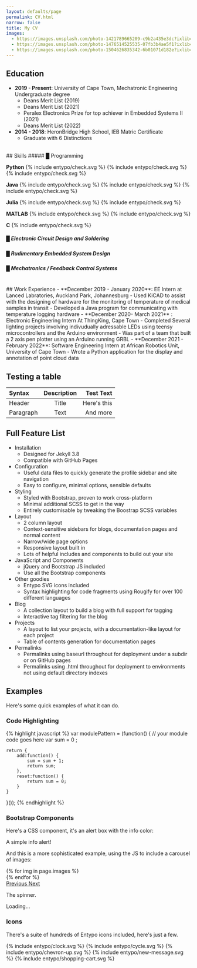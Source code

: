 ```yaml
---
layout: defaults/page
permalink: CV.html
narrow: false
title: My CV
images:
  - https://images.unsplash.com/photo-1421789665209-c9b2a435e3dc?ixlib=rb-0.3.5&ixid=eyJhcHBfaWQiOjEyMDd9&s=5b1016b885e7438c4633109d77368d4d&auto=format&fit=crop&w=1651&q=80
  - https://images.unsplash.com/photo-1476514525535-07fb3b4ae5f1?ixlib=rb-0.3.5&ixid=eyJhcHBfaWQiOjEyMDd9&s=468a8c18f5d811cf03c654b653b5089e&auto=format&fit=crop&w=1650&q=80
  - https://images.unsplash.com/photo-1504626835342-6b01071d182e?ixlib=rb-0.3.5&ixid=eyJhcHBfaWQiOjEyMDd9&s=975855d515c9d56352ee3bfe74287f2b&auto=format&fit=crop&w=1651&q=80
---
```


## Education
- **2019 - Present**:  University of Cape Town, Mechatronic Engineering Undergraduate degree
  - Deans Merit List (2019)
  - Deans Merit List (2021)
  - Peralex Electronics Prize for top achiever in Embedded Systems II (2021)
  - Deans Merit List (2022)
- **2014 - 2018**: HeronBridge High School, IEB Matric Certificate
  - Graduate with 6 Distinctions  

<br/>
## Skills 
##### █ Programming 
<p class="d-flex align-items-center indent">
  <b>Python</b>
<span class="icon green ml-2">
  {% include entypo/check.svg %}
</span>
<span class="icon green ml-2">
  {% include entypo/check.svg %}
</span>
<span class="icon green ml-2">
  {% include entypo/check.svg %}
</span>
</p>


<p class="d-flex align-items-center indent">
  <b>Java</b>
<span class="icon green ml-2">
  {% include entypo/check.svg %}
</span>
<span class="icon green ml-2">
  {% include entypo/check.svg %}
</span>
<span class="icon green ml-2">
  {% include entypo/check.svg %}
</span>
</p>

<p class="d-flex align-items-center indent">
  <b>Julia</b>
<span class="icon green ml-2">
  {% include entypo/check.svg %}
</span>
<span class="icon green ml-2">
  {% include entypo/check.svg %}
</span>
</p>

<p class="d-flex align-items-center indent">
  <b>MATLAB</b>
<span class="icon green ml-2">
  {% include entypo/check.svg %}
</span>
<span class="icon green ml-2">
  {% include entypo/check.svg %}
</span>
</p>

<p class="d-flex align-items-center indent">
  <b>C</b>
<span class="icon green ml-2">
  {% include entypo/check.svg %}
</span>
</p>

##### █ Electronic Circuit Design and Soldering
##### █ Rudimentary Embedded System Design
##### █ Mechatronics / Feedback Control Systems 

<br/>
## Work Experience
- **December 2019 - January 2020**: EE Intern at Lanced Labratories, Auckland Park, Johannesburg
  - Used KiCAD to assist with the designing of hardware for the monitoring of temperature of medical samples in transit
  - Developed a Java program for communicating with temperature logging hardware
- **December 2020- March 2021** : Electronic Engineering Intern At ThingKing, Cape Town
  - Completed Several lighting projects involving indivudually adressable LEDs using teensy microcontrollers and the Arduino environment
  - Was part of a team that built a 2 axis pen plotter using an Arduino running GRBL
- **December 2021 - February 2022**: Software Engineering Intern at African Robotics Unit, University of Cape Town
  - Wrote a Python application for the display and annotation of point cloud data



## Testing a table 

| Syntax      | Description | Test Text     |
| :---        |    :----:   |          ---: |
| Header      | Title       | Here's this   |
| Paragraph   | Text        | And more      


## Full Feature List

- Installation
  - Designed for Jekyll 3.8
  - Compatible with GitHub Pages
- Configuration
  - Useful data files to quickly generate the profile sidebar and site navigation
  - Easy to configure, minimal options, sensible defaults
- Styling
  - Styled with Bootstrap, proven to work cross-platform
  - Minimal additional SCSS to get in the way
  - Entirely customisable by tweaking the Boostrap SCSS variables
- Layout
  - 2 column layout
  - Context-sensitive sidebars for blogs, documentation pages and normal content
  - Narrow/wide page options
  - Responsive layout built in
  - Lots of helpful includes and components to build out your site
- JavaScript and Components
  - jQuery and Bootstrap JS included
  - Use all the Bootstrap components
- Other goodies
  - Entypo SVG icons included
  - Syntax highlighting for code fragments using Rougify for over 100 different languages
- Blog
  - A collection layout to build a blog with full support for tagging
  - Interactive tag filtering for the blog
- Projects
  - A layout to list your projects, with a documentation-like layout for each project
  - Table of contents generation for documentation pages
- Permalinks
  - Permalinks using baseurl throughout for deployment under a subdir or on GitHub pages
  - Permalinks using .html throughout for deployment to environments not using default directory indexes

## Examples

Here's some quick examples of what it can do.

### Code Highlighting

{% highlight javascript %}
var modulePattern = (function() {
    // your module code goes here
    var sum = 0 ;

    return {
        add:function() {
            sum = sum + 1;
            return sum;
        },
        reset:function() {
            return sum = 0;
        }
    }
}());
{% endhighlight %}

### Bootstrap Components

Here's a CSS component, it's an alert box with the info color:

<div class="alert alert-info">
    A simple info alert!
</div>

And this is a more sophisticated example, using the JS to include a carousel of images:

<div id="carouselExampleControls" class="carousel slide mb-4" data-ride="carousel">
    <div class="carousel-inner">
        {% for img in page.images %}
            <div class="carousel-item {% if forloop.first %}active{% endif %}">
                <img src="{{ img }}" class="d-block w-100" alt="">
            </div>
        {% endfor %}
    </div>
    <a class="carousel-control-prev" href="#carouselExampleControls" role="button" data-slide="prev">
        <span class="carousel-control-prev-icon" aria-hidden="true"></span>
        <span class="sr-only">Previous</span>
    </a>
    <a class="carousel-control-next" href="#carouselExampleControls" role="button" data-slide="next">
        <span class="carousel-control-next-icon" aria-hidden="true"></span>
        <span class="sr-only">Next</span>
    </a>
</div>

The spinner.

<div class="spinner-border text-dark mb-4" role="status">
  <span class="sr-only">Loading...</span>
</div>

### Icons

There's a suite of hundreds of Entypo icons included, here's just a few.

<div class="d-flex align-items-center indent mb-4">
    <span class="icon grey mr-2">
        {% include entypo/clock.svg %}
    </span>
    <span class="icon grey mr-2">
        {% include entypo/cycle.svg %}
    </span>
    <span class="icon grey mr-2">
        {% include entypo/chevron-up.svg %}
    </span>
    <span class="icon grey mr-2">
        {% include entypo/new-message.svg %}
    </span>
    <span class="icon grey mr-2">
        {% include entypo/shopping-cart.svg %}
    </span>
</div>


